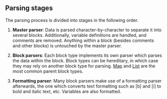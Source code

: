 ## Parsing stages

The parsing process is divided into stages in the following order.

1. __Master parser__: Data is parsed character-by-character to separate it into
several blocks. Additionally, variable definitions are handled, and comments are
removed. Anything within a block (besides comments and other blocks) is
untouched by the master parser.

2. __Block parsers__: Each block type implements its own parser which parses the
data within the block. Block types can be hereditary, in which case they may
rely on another block type for parsing. [Map](blocks.md#map) and
[List](blocks.md#list) are the most common parent block types.

3. __Formatting parser__: Many block parsers make use of a formatting parser
afterwards, the one which converts text formatting such as [b] and [i] to bold
and italic text, etc. Variables are also formatted.
